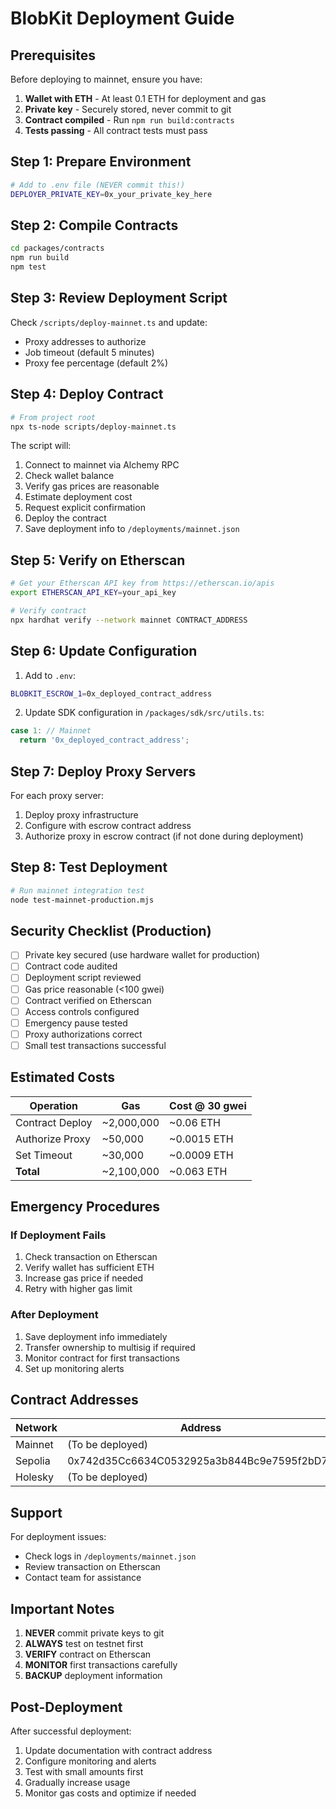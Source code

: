 # BlobKit Deployment Guide

## Prerequisites

Before deploying to mainnet, ensure you have:

1. **Wallet with ETH** - At least 0.1 ETH for deployment and gas
2. **Private key** - Securely stored, never commit to git
3. **Contract compiled** - Run `npm run build:contracts`
4. **Tests passing** - All contract tests must pass

## Step 1: Prepare Environment

```bash
# Add to .env file (NEVER commit this!)
DEPLOYER_PRIVATE_KEY=0x_your_private_key_here
```

## Step 2: Compile Contracts

```bash
cd packages/contracts
npm run build
npm test
```

## Step 3: Review Deployment Script

Check `/scripts/deploy-mainnet.ts` and update:

- Proxy addresses to authorize
- Job timeout (default 5 minutes)
- Proxy fee percentage (default 2%)

## Step 4: Deploy Contract

```bash
# From project root
npx ts-node scripts/deploy-mainnet.ts
```

The script will:

1. Connect to mainnet via Alchemy RPC
2. Check wallet balance
3. Verify gas prices are reasonable
4. Estimate deployment cost
5. Request explicit confirmation
6. Deploy the contract
7. Save deployment info to `/deployments/mainnet.json`

## Step 5: Verify on Etherscan

```bash
# Get your Etherscan API key from https://etherscan.io/apis
export ETHERSCAN_API_KEY=your_api_key

# Verify contract
npx hardhat verify --network mainnet CONTRACT_ADDRESS
```

## Step 6: Update Configuration

1. Add to `.env`:

```bash
BLOBKIT_ESCROW_1=0x_deployed_contract_address
```

2. Update SDK configuration in `/packages/sdk/src/utils.ts`:

```typescript
case 1: // Mainnet
  return '0x_deployed_contract_address';
```

## Step 7: Deploy Proxy Servers

For each proxy server:

1. Deploy proxy infrastructure
2. Configure with escrow contract address
3. Authorize proxy in escrow contract (if not done during deployment)

## Step 8: Test Deployment

```bash
# Run mainnet integration test
node test-mainnet-production.mjs
```

## Security Checklist (Production)

- [ ] Private key secured (use hardware wallet for production)
- [ ] Contract code audited
- [ ] Deployment script reviewed
- [ ] Gas price reasonable (<100 gwei)
- [ ] Contract verified on Etherscan
- [ ] Access controls configured
- [ ] Emergency pause tested
- [ ] Proxy authorizations correct
- [ ] Small test transactions successful

## Estimated Costs

| Operation       | Gas        | Cost @ 30 gwei |
| --------------- | ---------- | -------------- |
| Contract Deploy | ~2,000,000 | ~0.06 ETH      |
| Authorize Proxy | ~50,000    | ~0.0015 ETH    |
| Set Timeout     | ~30,000    | ~0.0009 ETH    |
| **Total**       | ~2,100,000 | ~0.063 ETH     |

## Emergency Procedures

### If Deployment Fails

1. Check transaction on Etherscan
2. Verify wallet has sufficient ETH
3. Increase gas price if needed
4. Retry with higher gas limit

### After Deployment

1. Save deployment info immediately
2. Transfer ownership to multisig if required
3. Monitor contract for first transactions
4. Set up monitoring alerts

## Contract Addresses

| Network | Address                                    | Block |
| ------- | ------------------------------------------ | ----- |
| Mainnet | (To be deployed)                           | -     |
| Sepolia | 0x742d35Cc6634C0532925a3b844Bc9e7595f2bD77 | -     |
| Holesky | (To be deployed)                           | -     |

## Support

For deployment issues:

- Check logs in `/deployments/mainnet.json`
- Review transaction on Etherscan
- Contact team for assistance

## Important Notes

1. **NEVER** commit private keys to git
2. **ALWAYS** test on testnet first
3. **VERIFY** contract on Etherscan
4. **MONITOR** first transactions carefully
5. **BACKUP** deployment information

## Post-Deployment

After successful deployment:

1. Update documentation with contract address
2. Configure monitoring and alerts
3. Test with small amounts first
4. Gradually increase usage
5. Monitor gas costs and optimize if needed
